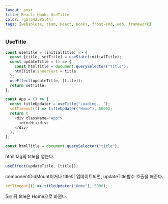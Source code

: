 ```yaml
---
layout: post
title: React⚛ Hooks-UseTitle
color: rgb(242,85,44)
tags: [websolute, team, React, Hooks, front-end, web, framework]
---
```


### UseTitle

```javascript
const useTitle = (initialTitle) => {
  const [title, setTitle] = useState(initialTitle);
  const updateTitle = () => {
    const htmlTitle = document.querySelector("title");
    htmlTitle.innerText = title;
  };
  useEffect(updateTitle, [title]);
  return setTitle;
};

const App = () => {
  const titleUpdater = useTitle("Loading...");
  setTimeout(() => titleUpdater("Home"), 5000);
  return (
    <div className="App">
      <div>Hi</div>
    </div>
  );
};
```

```javascript
const htmlTitle = document.querySelector("title");
```

html tag의 title을 얻는다.

```javascript
useEffect(updateTitle, [title]);
```

componentDidMount이거나 title이 업데이트되면, updateTitle함수 호출을 해준다.

```javascript
setTimeout(() => titleUpdater("Home"), 5000);
```

5초 뒤 title은 Home으로 바뀐다.
